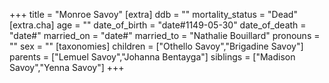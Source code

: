 +++
title = "Monroe Savoy"
[extra]
ddb = ""
mortality_status = "Dead"
[extra.cha]
age = ""
date_of_birth = "date#1149-05-30"
date_of_death = "date#"
married_on = "date#"
married_to = "Nathalie Bouillard"
pronouns = ""
sex = ""
[taxonomies]
children = ["Othello Savoy","Brigadine Savoy"]
parents = ["Lemuel Savoy","Johanna Bentayga"]
siblings = ["Madison Savoy","Yenna Savoy"]
+++

